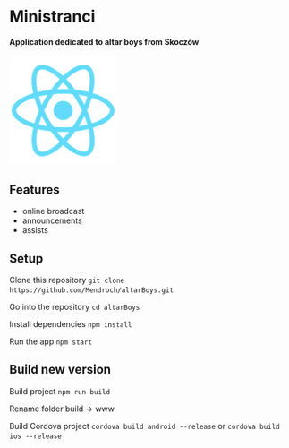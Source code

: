 # Ministranci

#### Application dedicated to altar boys from Skoczów

![Ministranci logo](https://github.com/Mendroch/altarBoys/blob/main/public/logo192.png)

## Features

- online broadcast
- announcements
- assists

## Setup

Clone this repository `git clone https://github.com/Mendroch/altarBoys.git`

Go into the repository `cd altarBoys`

Install dependencies `npm install`

Run the app `npm start`

## Build new version

Build project `npm run build`

Rename folder build -> www

Build Cordova project `cordova build android --release` or `cordova build ios --release`
